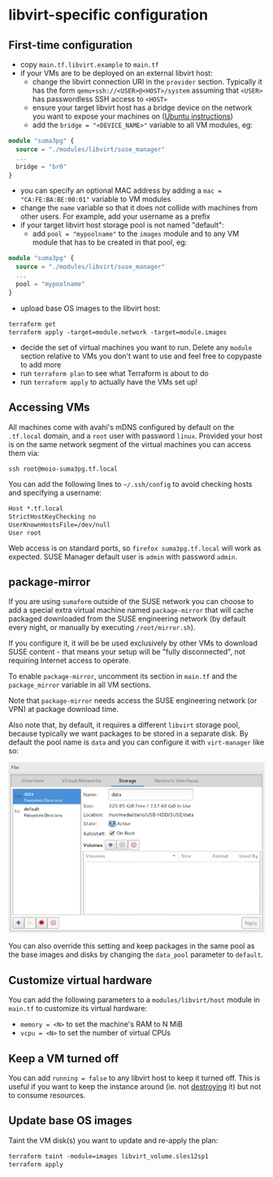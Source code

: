 # libvirt-specific configuration

## First-time configuration

 - copy `main.tf.libvirt.example` to `main.tf`
 - if your VMs are to be deployed on an external libvirt host:
   - change the libvirt connection URI in the `provider` section. Typically it has the form `qemu+ssh://<USER>@<HOST>/system` assuming that `<USER>` has passwordless SSH access to `<HOST>`
   - ensure your target libvirt host has a bridge device on the network you want to expose your machines on ([Ubuntu instructions](https://help.ubuntu.com/community/NetworkConnectionBridge))
   - add the `bridge = "<DEVICE_NAME>"` variable to all VM modules, eg:
```terraform
module "suma3pg" {
  source = "./modules/libvirt/suse_manager"
  ...
  bridge = "br0"
}
```
   - you can specify an optional MAC address by adding a `mac = "CA:FE:BA:BE:00:01"` variable to VM modules
   - change the `name` variable so that it does not collide with machines from other users. For example, add your username as a prefix
 - if your target libvirt host storage pool is not named "default":
   - add `pool = "mypoolname"` to the `images` module and to any VM module that has to be created in that pool, eg:
```terraform
module "suma3pg" {
  source = "./modules/libvirt/suse_manager"
  ...
  pool = "mypoolname"
}
```
 - upload base OS images to the libvirt host:
```
terraform get
terraform apply -target=module.network -target=module.images
```
 - decide the set of virtual machines you want to run. Delete any `module` section relative to VMs you don't want to use and feel free to copypaste to add more
 - run `terraform plan` to see what Terraform is about to do
 - run `terraform apply` to actually have the VMs set up!

## Accessing VMs

All machines come with avahi's mDNS configured by default on the `.tf.local` domain, and a `root` user with password `linux`. Provided your host is on the same network segment of the virtual machines you can access them via:

```
ssh root@moio-suma3pg.tf.local
```

You can add the following lines to `~/.ssh/config` to avoid checking hosts and specifying a username:

```
Host *.tf.local
StrictHostKeyChecking no
UserKnownHostsFile=/dev/null
User root
```

Web access is on standard ports, so `firefox suma3pg.tf.local` will work as expected. SUSE Manager default user is `admin` with password `admin`.

## package-mirror

If you are using `sumaform` outside of the SUSE network you can choose to add a special extra virtual machine named `package-mirror` that will cache packaged downloaded from the SUSE engineering network (by default every night, or manually by executing `/root/mirror.sh`).

If you configure it, it will be be used exclusively by other VMs to download SUSE content - that means your setup will be "fully disconnected", not requiring Internet access to operate.

To enable `package-mirror`, uncomment its section in `main.tf` and the `package_mirror` variable in all VM sections.

Note that `package-mirror` needs access the SUSE engineering network (or VPN) at package download time.

Also note that, by default, it requires a different `libvirt` storage pool, because typically we want packages to be stored in a separate disk. By default the pool name is `data` and you can configure it with `virt-manager` like so:

![data pool configuration in virt-manager](/help/data-pool-configuration.png)

You can also override this setting and keep packages in the same pool as the base images and disks by changing the `data_pool` parameter to `default`.


## Customize virtual hardware

You can add the following parameters to a `modules/libvirt/host` module in `main.tf` to customize its virtual hardware:
 - `memory = <N>` to set the machine's RAM to N MiB
 - `vcpu = <N>` to set the number of virtual CPUs

## Keep a VM turned off

You can add `running = false` to any libvirt host to keep it turned off. This is useful if you want to keep the instance around (ie. not [destroying](https://www.terraform.io/intro/getting-started/destroy.html) it) but not to consume resources.

## Update base OS images

Taint the VM disk(s) you want to update and re-apply the plan:
```
terraform taint -module=images libvirt_volume.sles12sp1
terraform apply
```
